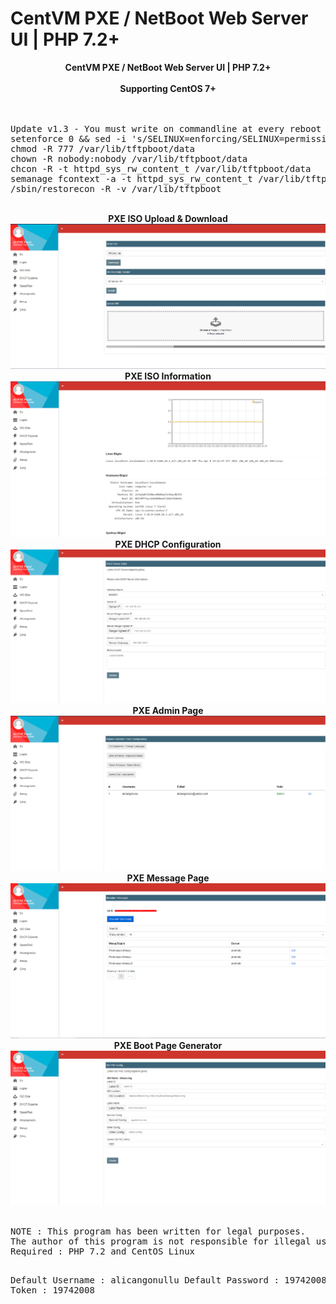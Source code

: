 # CentVM PXE / NetBoot Web Server UI | PHP 7.2+
<center><b>CentVM PXE / NetBoot Web Server UI | PHP 7.2+</b></center><br>
<center><b>Supporting CentOS 7+</b></center><br>
<br>
<pre>
Update v1.3 - You must write on commandline at every reboot
setenforce 0 && sed -i 's/SELINUX=enforcing/SELINUX=permissive/g' /etc/sysconfig/selinux
chmod -R 777 /var/lib/tftpboot/data
chown -R nobody:nobody /var/lib/tftpboot/data
chcon -R -t httpd_sys_rw_content_t /var/lib/tftpboot/data
semanage fcontext -a -t httpd_sys_rw_content_t /var/lib/tftpboot/data
/sbin/restorecon -R -v /var/lib/tftpboot
</pre><br>
<center>
<b>PXE ISO Upload & Download</b></br>
<img src="pics/1.png"><br>
<b>PXE ISO Information</b></br>
<img src="pics/2.png"><br>
<b>PXE DHCP Configuration</b></br>
<img src="pics/3.png"><br>
<b>PXE Admin Page</b></br>
<img src="pics/4.png"><br>
<b>PXE Message Page</b></br>
<img src="pics/5.png"><br>
<b>PXE Boot Page Generator</b></br>
<img src="pics/6.png"><br>
</center><br>
<pre>
NOTE : This program has been written for legal purposes. 
The author of this program is not responsible for illegal uses.
Required : PHP 7.2 and CentOS Linux

Default Username : alicangonullu
Default Password : 19742008
Default Token : 19742008
</pre>
<br>
